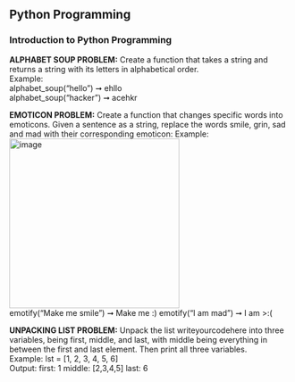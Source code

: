 ## Python Programming

### Introduction to Python Programming

**ALPHABET SOUP PROBLEM:** Create a function that takes a string and returns a string with its letters
in alphabetical order. <br/>
Example:<br/>alphabet_soup(“hello”) ➞ ehllo<br/>
alphabet_soup(“hacker”) ➞ acehkr

**EMOTICON PROBLEM:** Create a function that changes specific words into emoticons. Given a sentence
as a string, replace the words smile, grin, sad and mad with their corresponding emoticon:
Example:<br/>
<img width="304" alt="image" src="https://github.com/user-attachments/assets/106c6bfa-0e3f-41d4-a5f6-b8ec9fc45be4"><br/>
emotify(“Make me smile”) ➞ Make me :)
emotify(“I am mad”) ➞ I am >:(

**UNPACKING LIST PROBLEM:** Unpack the list writeyourcodehere into three variables, being first,
middle, and last, with middle being everything in between the first and last element. Then print all three
variables.<br/>
Example: lst = [1, 2, 3, 4, 5, 6]<br/>
Output: first: 1 middle: [2,3,4,5] last: 6
